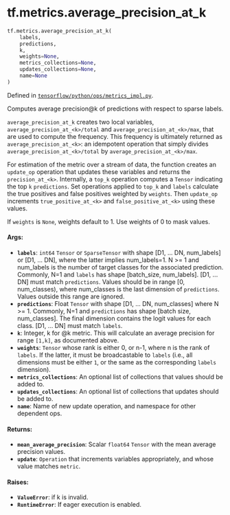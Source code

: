 <div itemscope itemtype="http://developers.google.com/ReferenceObject">
<meta itemprop="name" content="tf.metrics.average_precision_at_k" />
</div>

# tf.metrics.average_precision_at_k

``` python
tf.metrics.average_precision_at_k(
    labels,
    predictions,
    k,
    weights=None,
    metrics_collections=None,
    updates_collections=None,
    name=None
)
```



Defined in [`tensorflow/python/ops/metrics_impl.py`](https://www.tensorflow.org/code/tensorflow/python/ops/metrics_impl.py).

Computes average precision@k of predictions with respect to sparse labels.

`average_precision_at_k` creates two local variables,
`average_precision_at_<k>/total` and `average_precision_at_<k>/max`, that
are used to compute the frequency. This frequency is ultimately returned as
`average_precision_at_<k>`: an idempotent operation that simply divides
`average_precision_at_<k>/total` by `average_precision_at_<k>/max`.

For estimation of the metric over a stream of data, the function creates an
`update_op` operation that updates these variables and returns the
`precision_at_<k>`. Internally, a `top_k` operation computes a `Tensor`
indicating the top `k` `predictions`. Set operations applied to `top_k` and
`labels` calculate the true positives and false positives weighted by
`weights`. Then `update_op` increments `true_positive_at_<k>` and
`false_positive_at_<k>` using these values.

If `weights` is `None`, weights default to 1. Use weights of 0 to mask values.

#### Args:

* <b>`labels`</b>: `int64` `Tensor` or `SparseTensor` with shape
    [D1, ... DN, num_labels] or [D1, ... DN], where the latter implies
    num_labels=1. N >= 1 and num_labels is the number of target classes for
    the associated prediction. Commonly, N=1 and `labels` has shape
    [batch_size, num_labels]. [D1, ... DN] must match `predictions`. Values
    should be in range [0, num_classes), where num_classes is the last
    dimension of `predictions`. Values outside this range are ignored.
* <b>`predictions`</b>: Float `Tensor` with shape [D1, ... DN, num_classes] where
    N >= 1. Commonly, N=1 and `predictions` has shape
    [batch size, num_classes]. The final dimension contains the logit values
    for each class. [D1, ... DN] must match `labels`.
* <b>`k`</b>: Integer, k for @k metric. This will calculate an average precision for
    range `[1,k]`, as documented above.
* <b>`weights`</b>: `Tensor` whose rank is either 0, or n-1, where n is the rank of
    `labels`. If the latter, it must be broadcastable to `labels` (i.e., all
    dimensions must be either `1`, or the same as the corresponding `labels`
    dimension).
* <b>`metrics_collections`</b>: An optional list of collections that values should
    be added to.
* <b>`updates_collections`</b>: An optional list of collections that updates should
    be added to.
* <b>`name`</b>: Name of new update operation, and namespace for other dependent ops.


#### Returns:

* <b>`mean_average_precision`</b>: Scalar `float64` `Tensor` with the mean average
    precision values.
* <b>`update`</b>: `Operation` that increments variables appropriately, and whose
    value matches `metric`.


#### Raises:

* <b>`ValueError`</b>: if k is invalid.
* <b>`RuntimeError`</b>: If eager execution is enabled.